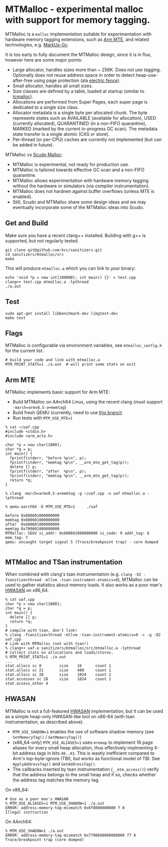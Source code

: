 # MTMalloc - experimental malloc with support for memory tagging.

MTMalloc is a `malloc` implementation suitable for experimentation
with hardware memory tagging extensions, such as
[Arm MTE](https://community.arm.com/developer/ip-products/processors/b/processors-ip-blog/posts/enhancing-memory-safety),
and related technologies, e.g.
[MarkUs-Gc](https://github.com/kcc/sanitizers/blob/master/hwaddress-sanitizer/MarkUs-GC.md).

It is too early to fully document the MTMalloc design, since it is in flux,
however here are some major points:
* Large allocator, handles sizes more than ~ 256K. Does not use tagging.
  Optionally does not reuse address space
  in order to detect heap-use-after-free using page protection
  (ala [electric fence](https://linux.die.net/man/3/efence)).
* Small allocator, handles all small sizes.
* Size classes are defined by a table, loaded at startup
(similar to [tcmalloc](https://github.com/google/tcmalloc)).
* Allocations are performed from Super Pages, each super page is
dedicated to a single size class.
* Allocator metadata is a single byte per allocated chunk. The byte represents
  states such as AVAILABLE (available for allocation),
  USED (currently allocated), QUARANTINED (in a non-FIFO quarantine),
  MARKED (marked by the current in-progress GC scan). The metadata state
  transfer is a single atomic (CAS or store).
* Per-thread (or per-CPU) caches are currently not implemented (but can be
  added in future).

MTMalloc vs
[Scudo Malloc](https://llvm.org/docs/ScudoHardenedAllocator.html):
* MTMalloc is experimental, not ready for production use.
* MTMalloc is tailored towards effective GC scan and a non-FIFO quarantine.
* MTMalloc allows experimentation with hardware memory tagging without
the hardware or simulators (via compiler instrumentation).
* MTMalloc does not hardnen against buffer overflows (unless MTE is enabled).
* Still, Scudo and MTMalloc share some design ideas and we may eventually
incorporate some of the MTMalloc ideas into Scudo.

## Get and Build
Make sure you have a recent clang++ installed.
Building with g++ is supported, but not regularly tested.
```
git clone git@github.com:kcc/sanitizers.git
cd sanitizers/mtmalloc/src
make
```

This will produce `mtmalloc.a` which you can link to your binary:

```
echo 'void *p = new int[100000]; int main() {}' > test.cpp
clang++ test.cpp mtmalloc.a -lpthread
./a.out
```


## Test
```
sudo apt-get install libbenchmark-dev libgtest-dev
make test

```

## Flags
MTMalloc is configurable via environment variables, see `mtmalloc_config.h` for the current list.

```
# build your code and link with mtmalloc.a
MTM_PRINT_STATS=1 ./a.out  # will print some stats on exit
```

## Arm MTE
MTMalloc implements basic support for Arm MTE:
* Build MTMalloc on AArch64 Linux, using the recent clang (must support
  `-march=armv8.5-a+memtag`)
* Build fresh QEMU (currently, need to use
  [this branch](https://github.com/rth7680/qemu/tree/tgt-arm-mte-user)
* Run tests with `MTM_USE_MTE=1`

```
% cat ~/uaf.cpp
#include <stdio.h>
#include <arm_acle.h>

char *p = new char[1000];
char *q = p;
int main() {
  fprintf(stderr, "before %p\n", p);
  fprintf(stderr, "memtag %p\n", __arm_mte_get_tag(p));
  delete [] p;
  fprintf(stderr, "after  %p\n", p);
  fprintf(stderr, "memtag %p\n", __arm_mte_get_tag(p));
  return *q;
}

% clang -march=armv8.5-a+memtag -g ~/uaf.cpp -o uaf mtmalloc.a -lpthread

% qemu-aarch64 -E MTM_USE_MTE=1     ./uaf

before 0x600601000000000
memtag 0x600601000000000
after  0x600601000000000
memtag 0x700601000000000
MTMalloc: SEGV si_addr: 0x600601000000000 si_code: 9 addr_tag: 6 mem_tag: 7
qemu: uncaught target signal 5 (Trace/breakpoint trap) - core dumped


```


## MTMalloc and TSan instrumentation
When combined with clang's tsan instrumentation (e.g. `clang -O2 -fsanitize=thread -mllvm -tsan-instrument-atomics=0`), 
MTMalloc can be used to gather statistics about memory loads.
It also works as a poor man's [HWASAN](https://clang.llvm.org/docs/HardwareAssistedAddressSanitizerDesign.html) on x86_64. 

```
% cat uaf.cpp
char *p = new char[1000];
char *q = p;
int main() {
  delete [] p;
  return *q;
}
# compile with tsan, don't link!
% clang -fsanitize=thread -mllvm -tsan-instrument-atomics=0 -c -g -O2 uaf.cpp
# Link with MTMalloc (not with tsan!)
% clang++ uaf.o sanitizers/mtmalloc/src/mtmalloc.a -lpthread
# Collect stats on allocations and loads/stores.
% MTM_PRINT_STATS=1 ./a.out
...
stat.allocs sc 0        size    16      count 1
stat.allocs sc 21       size    480     count 1
stat.allocs sc 28       size    1024    count 2
stat.accesses sc 28     size    1024    count 1
stat.access_other 4
```

## HWASAN
MTMalloc is not a full-featured [HWASAN](https://clang.llvm.org/docs/HardwareAssistedAddressSanitizerDesign.html) implementation,
but it can be used as a simple heap-only HWASAN-like tool on x86-64 (with tsan instrumentation, as described above). 
* `MTM_USE_SHADOW=1` enables the use of software shadow memory (see `SetMemoryTag()` / `GetMemoryTag()`)
* (x86_64-only) `MTM_USE_ALIASES=1` uses `mremap` to implement 16 page aliases for every small heap allocation, thus effectively implmenting 4-bit address tags in bits `40..43`. This is wastly inefficient compared to Arm's top-byte-ignore (TBI), but works as functional model of TBI. See `ApplyAddressTag()` and `GetAddressTag()`. 
* The callbacks inserted by tsan instrumentation (`__mtm_access()`) verify that the address belongs to the small heap and if so, checks whether the address tag matches the memory tag.

On x86_64:
```
# Use as a poor man's HWASAN
% MTM_USE_ALIASES=1 MTM_USE_SHADOW=1 ./a.out
ERROR: address-memory-tag-mismatch 0x6f8000080000 f 0
Illegal instruction
```

On AArch64:

```
% MTM_USE_SHADOW=1 ./a.out
ERROR: address-memory-tag-mismatch 0x7700608000080000 77 8
Trace/breakpoint trap (core dumped)

```

